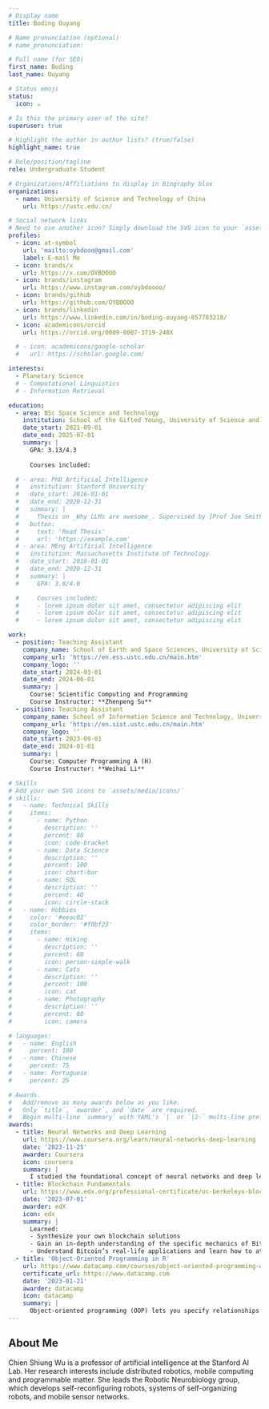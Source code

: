 ```yaml
---
# Display name
title: Boding Ouyang

# Name pronunciation (optional)
# name_pronunciation: 

# Full name (for SEO)
first_name: Boding
last_name: Ouyang

# Status emoji
status:
  icon: ☕️

# Is this the primary user of the site?
superuser: true

# Highlight the author in author lists? (true/false)
highlight_name: true

# Role/position/tagline
role: Undergraduate Student

# Organizations/Affiliations to display in Biography blox
organizations:
  - name: University of Science and Technology of China
    url: https://ustc.edu.cn/

# Social network links
# Need to use another icon? Simply download the SVG icon to your `assets/media/icons/` folder.
profiles:
  - icon: at-symbol
    url: 'mailto:oybdooo@gmail.com'
    label: E-mail Me
  - icon: brands/x
    url: https://x.com/OYBDOOO
  - icon: brands/instagram
    url: https://www.instagram.com/oybdoooo/
  - icon: brands/github
    url: https://github.com/OYBDOOO
  - icon: brands/linkedin
    url: https://www.linkedin.com/in/boding-ouyang-857783218/
  - icon: academicons/orcid
    url: https://orcid.org/0009-0007-3719-248X

  # - icon: academicons/google-scholar
  #   url: https://scholar.google.com/

interests:
  - Planetary Science
  # - Computational Linguistics
  # - Information Retrieval

education:
  - area: BSc Space Science and Technology
    institution: School of the Gifted Young, University of Science and Technology of China
    date_start: 2021-09-01
    date_end: 2025-07-01
    summary: |
      GPA: 3.13/4.3
      
      Courses included:

  # - area: PhD Artificial Intelligence
  #   institution: Stanford University
  #   date_start: 2016-01-01
  #   date_end: 2020-12-31
  #   summary: |
  #     Thesis on _Why LLMs are awesome_. Supervised by [Prof Joe Smith](https://example.com). Presented papers at 5 IEEE conferences with the contributions being published in 2 Springer journals.
  #   button:
  #     text: 'Read Thesis'
  #     url: 'https://example.com'
  # - area: MEng Artificial Intelligence
  #   institution: Massachusetts Institute of Technology
  #   date_start: 2016-01-01
  #   date_end: 2020-12-31
  #   summary: |
  #     GPA: 3.8/4.0

  #     Courses included:
  #     - lorem ipsum dolor sit amet, consectetur adipiscing elit
  #     - lorem ipsum dolor sit amet, consectetur adipiscing elit
  #     - lorem ipsum dolor sit amet, consectetur adipiscing elit

work:
  - position: Teaching Assistant
    company_name: School of Earth and Space Sciences, University of Science and Technology of China
    company_url: 'https://en.ess.ustc.edu.cn/main.htm'
    company_logo: ''
    date_start: 2024-03-01
    date_end: 2024-06-01
    summary: |
      Course: Scientific Computing and Programming
      Course Instructor: **Zhenpeng Su**
  - position: Teaching Assistant
    company_name: School of Information Science and Technology, University of Science and Technology of China
    company_url: 'https://en.sist.ustc.edu.cn/main.htm'
    company_logo: ''
    date_start: 2023-09-01
    date_end: 2024-01-01
    summary: |
      Course: Computer Programming A (H)
      Course Instructor: **Weihai Li**

# Skills
# Add your own SVG icons to `assets/media/icons/`
# skills:
#   - name: Technical Skills
#     items:
#       - name: Python
#         description: ''
#         percent: 80
#         icon: code-bracket
#       - name: Data Science
#         description: ''
#         percent: 100
#         icon: chart-bar
#       - name: SQL
#         description: ''
#         percent: 40
#         icon: circle-stack
#   - name: Hobbies
#     color: '#eeac02'
#     color_border: '#f0bf23'
#     items:
#       - name: Hiking
#         description: ''
#         percent: 60
#         icon: person-simple-walk
#       - name: Cats
#         description: ''
#         percent: 100
#         icon: cat
#       - name: Photography
#         description: ''
#         percent: 80
#         icon: camera

# languages:
#   - name: English
#     percent: 100
#   - name: Chinese
#     percent: 75
#   - name: Portuguese
#     percent: 25

# Awards.
#   Add/remove as many awards below as you like.
#   Only `title`, `awarder`, and `date` are required.
#   Begin multi-line `summary` with YAML's `|` or `|2-` multi-line prefix and indent 2 spaces below.
awards:
  - title: Neural Networks and Deep Learning
    url: https://www.coursera.org/learn/neural-networks-deep-learning
    date: '2023-11-25'
    awarder: Coursera
    icon: coursera
    summary: |
      I studied the foundational concept of neural networks and deep learning. By the end, I was familiar with the significant technological trends driving the rise of deep learning; build, train, and apply fully connected deep neural networks; implement efficient (vectorized) neural networks; identify key parameters in a neural network’s architecture; and apply deep learning to your own applications.
  - title: Blockchain Fundamentals
    url: https://www.edx.org/professional-certificate/uc-berkeleyx-blockchain-fundamentals
    date: '2023-07-01'
    awarder: edX
    icon: edx
    summary: |
      Learned:
      - Synthesize your own blockchain solutions
      - Gain an in-depth understanding of the specific mechanics of Bitcoin
      - Understand Bitcoin’s real-life applications and learn how to attack and destroy Bitcoin, Ethereum, smart contracts and Dapps, and alternatives to Bitcoin’s Proof-of-Work consensus algorithm
  - title: 'Object-Oriented Programming in R'
    url: https://www.datacamp.com/courses/object-oriented-programming-with-s3-and-r6-in-r
    certificate_url: https://www.datacamp.com
    date: '2023-01-21'
    awarder: datacamp
    icon: datacamp
    summary: |
      Object-oriented programming (OOP) lets you specify relationships between functions and the objects that they can act on, helping you manage complexity in your code. This is an intermediate level course, providing an introduction to OOP, using the S3 and R6 systems. S3 is a great day-to-day R programming tool that simplifies some of the functions that you write. R6 is especially useful for industry-specific analyses, working with web APIs, and building GUIs.
---
```


## About Me

Chien Shiung Wu is a professor of artificial intelligence at the Stanford AI Lab. Her research interests include distributed robotics, mobile computing and programmable matter. She leads the Robotic Neurobiology group, which develops self-reconfiguring robots, systems of self-organizing robots, and mobile sensor networks.
